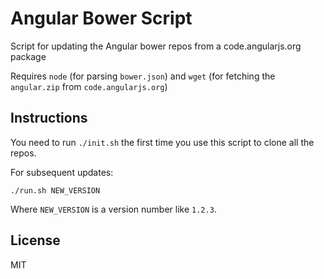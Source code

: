 # Angular Bower Script

Script for updating the Angular bower repos from a code.angularjs.org package

Requires `node` (for parsing `bower.json`) and `wget` (for fetching the `angular.zip` from `code.angularjs.org`)


## Instructions

You need to run `./init.sh` the first time you use this script to clone all the repos.

For subsequent updates:

```shell
./run.sh NEW_VERSION
```

Where `NEW_VERSION` is a version number like `1.2.3`.


## License
MIT

